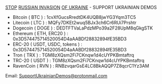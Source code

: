 [STOP](https://news.un.org/en/story/2022/03/1114052) [RUSSIAN INVASION](https://en.wikipedia.org/wiki/2022_Russian_invasion_of_Ukraine) [OF UKRAINE](https://liveuamap.com/) - SUPPORT UKRAINIAN DEMOS 

-	Bitcoin		( BTC )						:	1cvXfGucsRredtDK4UQB8jwYG3Yqm3TC5
-	Litecoin	( LTC )						:	MQFy7DKEt2wuq5BJx3ch6Cr6RUi7Prshtr
-	Dogecoin	( DOGE )					:	DEDTFTVaLaPdzMPo39a2F28UpM8qGkgSTK
-	Ethereum	( ETH, ERC20 )				:	0x3D574475714520054D4aAABDf28832894fE35BD3
-	ERC-20		( USDT, USDC, tokens )		:	0x3D574475714520054D4aAABDf28832894fE35BD3
-	Tron		( TRX )						:	TGM8zXQsm2Fi7CKnqw1d4cUYPKBmtaftrq
-	TRC-20		( USDT )					:	TGM8zXQsm2Fi7CKnqw1d4cUYPKBmtaftrq
-	RavenCoin	( RVN )						:	RNBzvqarGsE4LC8BkAQQP7Z8qcrC1Yz3AM

Email: SupportUkrainianDemos@protonmail.com